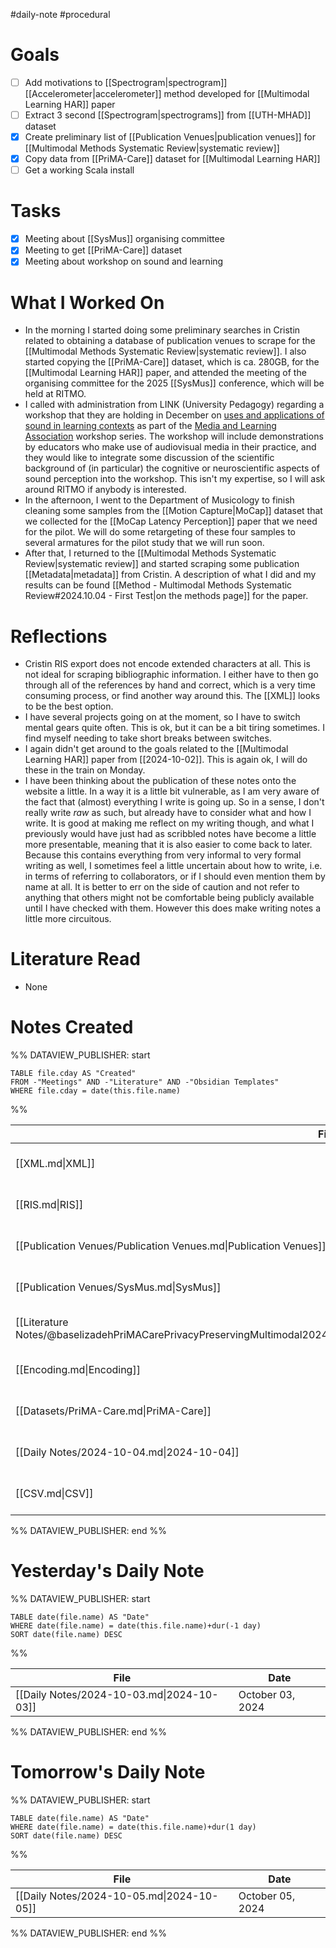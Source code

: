 #daily-note #procedural 

# Goals

- [ ] Add motivations to [[Spectrogram|spectrogram]] [[Accelerometer|accelerometer]] method developed for [[Multimodal Learning HAR]] paper
- [ ] Extract 3 second [[Spectrogram|spectrograms]] from [[UTH-MHAD]] dataset
- [x] Create preliminary list of [[Publication Venues|publication venues]] for [[Multimodal Methods Systematic Review|systematic review]]
- [x] Copy data from [[PriMA-Care]] dataset for [[Multimodal Learning HAR]]
- [ ] Get a working Scala install

# Tasks

- [x] Meeting about [[SysMus]] organising committee
- [x] Meeting to get [[PriMA-Care]] dataset
- [x] Meeting about workshop on sound and learning

# What I Worked On

- In the morning I started doing some preliminary searches in Cristin related to obtaining a database of publication venues to scrape for the [[Multimodal Methods Systematic Review|systematic review]]. I also started copying the [[PriMA-Care]] dataset, which is ca. 280GB, for the [[Multimodal Learning HAR]] paper, and attended the meeting of the organising committee for the 2025 [[SysMus]] conference, which will be held at RITMO.
- I called with administration from LINK (University Pedagogy) regarding a workshop that they are holding in December on [uses and applications of sound in learning contexts](https://media-and-learning.eu/event/uses-and-applications-of-sound-in-learning-contexts/) as part of the [Media and Learning Association](https://media-and-learning.eu) workshop series. The workshop will include demonstrations by educators who make use of audiovisual media in their practice, and they would like to integrate some discussion of the scientific background of (in particular) the cognitive or neuroscientific aspects of sound perception into the workshop. This isn't my expertise, so I will ask around RITMO if anybody is interested.
- In the afternoon, I went to the Department of Musicology to finish cleaning some samples from the [[Motion Capture|MoCap]] dataset that we collected for the [[MoCap Latency Perception]] paper that we need for the pilot. We will do some retargeting of these four samples to several armatures for the pilot study that we will run soon.
- After that, I returned to the [[Multimodal Methods Systematic Review|systematic review]] and started scraping some publication [[Metadata|metadata]] from Cristin. A description of what I did and my results can be found [[Method - Multimodal Methods Systematic Review#2024.10.04 - First Test|on the methods page]] for the paper.

# Reflections

- Cristin RIS export does not encode extended characters at all. This is not ideal for scraping bibliographic information. I either have to then go through all of the references by hand and correct, which is a very time consuming process, or find another way around this. The [[XML]] looks to be the best option.
- I have several projects going on at the moment, so I have to switch mental gears quite often. This is ok, but it can be a bit tiring sometimes. I find myself needing to take short breaks between switches.
- I again didn't get around to the goals related to the [[Multimodal Learning HAR]] paper from [[2024-10-02]]. This is again ok, I will do these in the train on Monday.
- I have been thinking about the publication of these notes onto the website a little. In a way it is a little bit vulnerable, as I am very aware of the fact that (almost) everything I write is going up. So in a sense, I don't really write *raw* as such, but already have to consider what and how I write. It is good at making me reflect on my writing though, and what I previously would have just had as scribbled notes have become a little more presentable, meaning that it is also easier to come back to later. Because this contains everything from very informal to very formal writing as well, I sometimes feel a little uncertain about how to write, i.e. in terms of referring to collaborators, or if I should even mention them by name at all. It is better to err on the side of caution and not refer to anything that others might not be comfortable being publicly available until I have checked with them. However this does make writing notes a little more circuitous.

# Literature Read

- None

# Notes Created


%% DATAVIEW_PUBLISHER: start
```dataview
TABLE file.cday AS "Created"
FROM -"Meetings" AND -"Literature" AND -"Obsidian Templates"
WHERE file.cday = date(this.file.name)
```
%%

| File                                                                                                                               | Created          |
| ---------------------------------------------------------------------------------------------------------------------------------- | ---------------- |
| [[XML.md\|XML]]                                                                                                                    | October 04, 2024 |
| [[RIS.md\|RIS]]                                                                                                                    | October 04, 2024 |
| [[Publication Venues/Publication Venues.md\|Publication Venues]]                                                                   | October 04, 2024 |
| [[Publication Venues/SysMus.md\|SysMus]]                                                                                           | October 04, 2024 |
| [[Literature Notes/@baselizadehPriMACarePrivacyPreservingMultimodal2024.md\|@baselizadehPriMACarePrivacyPreservingMultimodal2024]] | October 04, 2024 |
| [[Encoding.md\|Encoding]]                                                                                                          | October 04, 2024 |
| [[Datasets/PriMA-Care.md\|PriMA-Care]]                                                                                             | October 04, 2024 |
| [[Daily Notes/2024-10-04.md\|2024-10-04]]                                                                                          | October 04, 2024 |
| [[CSV.md\|CSV]]                                                                                                                    | October 04, 2024 |

%% DATAVIEW_PUBLISHER: end %%

# Yesterday's Daily Note

%% DATAVIEW_PUBLISHER: start
```dataview
TABLE date(file.name) AS "Date"
WHERE date(file.name) = date(this.file.name)+dur(-1 day)
SORT date(file.name) DESC
```
%%

| File                                      | Date             |
| ----------------------------------------- | ---------------- |
| [[Daily Notes/2024-10-03.md\|2024-10-03]] | October 03, 2024 |

%% DATAVIEW_PUBLISHER: end %%
# Tomorrow's Daily Note

%% DATAVIEW_PUBLISHER: start
```dataview
TABLE date(file.name) AS "Date"
WHERE date(file.name) = date(this.file.name)+dur(1 day)
SORT date(file.name) DESC
```
%%

| File                                      | Date             |
| ----------------------------------------- | ---------------- |
| [[Daily Notes/2024-10-05.md\|2024-10-05]] | October 05, 2024 |

%% DATAVIEW_PUBLISHER: end %%



